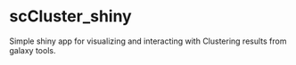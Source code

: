 # scCluster_shiny
Simple shiny app for visualizing and interacting with Clustering results from galaxy tools.
